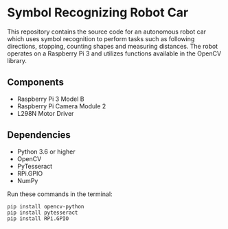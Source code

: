 # Symbol Recognizing Robot Car
This repository contains the source code for an autonomous robot car which uses symbol recognition to perform tasks such as following directions, stopping, counting shapes and measuring distances. The robot operates on a Raspberry Pi 3 and utilizes functions available in the OpenCV library.
## Components
- Raspberry Pi 3 Model B
- Raspberry Pi Camera Module 2
- L298N Motor Driver
## Dependencies

- Python 3.6 or higher
- OpenCV
- PyTesseract
- RPi.GPIO
- NumPy

Run these commands in the terminal:

```
pip install opencv-python
pip install pytesseract
pip install RPi.GPIO
```
